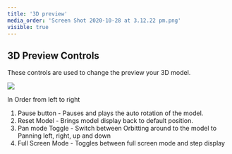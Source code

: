 ```yaml
---
title: '3D preview'
media_order: 'Screen Shot 2020-10-28 at 3.12.22 pm.png'
visible: true
---
```


## 3D Preview Controls

These controls are used to change the preview your 3D model.

![](https://help.spiff.com.au/user/pages/09.customer-facing/3d-preview/Screen%20Shot%202020-10-28%20at%203.12.22%20pm.png)

In Order from left to right

1. Pause button - Pauses and plays the auto rotation of the model.
2. Reset Model - Brings model display back to default position. 
3. Pan mode Toggle - Switch between Orbitting around to the model to Panning left, right, up and down
4. Full Screen Mode - Toggles between full screen mode and step display